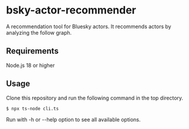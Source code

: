 # bsky-actor-recommender

A recommendation tool for Bluesky actors.
It recommends actors by analyzing the follow graph.

## Requirements

Node.js 18 or higher

## Usage

Clone this repository and run the following command in the top directory.

```
$ npx ts-node cli.ts
```

Run with -h or --help option to see all available options.
